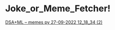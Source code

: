 # Joke_or_Meme_Fetcher!
[DSA+ML – memes py 27-09-2022 12_18_34 (2)](https://user-images.githubusercontent.com/91176771/192454012-095a8cb0-fe0f-4e83-b497-a20e44fd9ce4.png)
